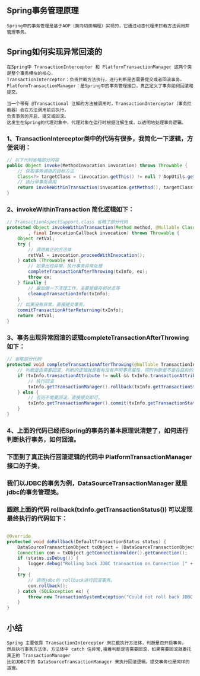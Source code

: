 ## Spring事务管理原理

    Spring中的事务管理是基于AOP（面向切面编程）实现的，它通过动态代理来拦截方法调用并管理事务。

## Spring如何实现异常回滚的

    在Spring中 TransactionInterceptor 和 PlatformTransactionManager 这两个类是整个事务模块的核心，
    TransactionInterceptor：负责拦截方法执行，进行判断是否需要提交或者回滚事务。
    PlatformTransactionManager：是Spring中的事务管理接口，真正定义了事务如何回滚和提交。

    当一个带有 @Transactional 注解的方法被调用时，TransactionInterceptor（事务拦截器）会在方法调用前后执行，
    负责事务的开启、提交或回滚。
    这发生在Spring的代理对象中，代理对象在运行时根据注解生成，以透明地处理事务逻辑。

### 1、TransactionInterceptor类中的代码有很多，我简化一下逻辑，方便说明：

```java
// 以下代码省略部分内容
public Object invoke(MethodInvocation invocation) throws Throwable {
	// 获取事务调用的目标方法
	Class<?> targetClass = (invocation.getThis() != null ? AopUtils.getTargetClass(invocation.getThis()) : null);
	// 执行带事务调用
	return invokeWithinTransaction(invocation.getMethod(), targetClass, invocation::proceed);
}
```

### 2、invokeWithinTransaction 简化逻辑如下：

```java
// TransactionAspectSupport.class 省略了部分代码
protected Object invokeWithinTransaction(Method method, @Nullable Class<?> targetClass
		, final InvocationCallback invocation) throws Throwable {
	Object retVal;
	try {
		// 调用真正的方法体
		retVal = invocation.proceedWithInvocation();
	} catch (Throwable ex) {
		// 如果出现异常，执行事务异常处理
		completeTransactionAfterThrowing(txInfo, ex);
		throw ex;
	} finally {
		// 最后做一下清理工作，主要是缓存和状态等
		cleanupTransactionInfo(txInfo);
	}
	// 如果没有异常，直接提交事务。
	commitTransactionAfterReturning(txInfo);
	return retVal;
}
```

### 3、事务出现异常回滚的逻辑completeTransactionAfterThrowing如下：

```java
// 省略部分代码
protected void completeTransactionAfterThrowing(@Nullable TransactionInfo txInfo, Throwable ex) {
	// 判断是否需要回滚，判断的逻辑就是看有没有声明事务属性，同时判断是不是在目前的这个异常中执行回滚。
	if (txInfo.transactionAttribute != null && txInfo.transactionAttribute.rollbackOn(ex)) {
		// 执行回滚
		txInfo.getTransactionManager().rollback(txInfo.getTransactionStatus());
	} else {
		// 否则不需要回滚，直接提交即可。
		txInfo.getTransactionManager().commit(txInfo.getTransactionStatus());
	}
}
```

### 4、上面的代码已经把Spring的事务的基本原理说清楚了，如何进行判断执行事务，如何回滚。

### 下面到了真正执行回滚逻辑的代码中 PlatformTransactionManager 接口的子类，

### 我们以JDBC的事务为例，DataSourceTransactionManager 就是jdbc的事务管理类。

### 跟踪上面的代码 rollback(txInfo.getTransactionStatus()) 可以发现最终执行的代码如下：

```java

@Override
protected void doRollback(DefaultTransactionStatus status) {
	DataSourceTransactionObject txObject = (DataSourceTransactionObject) status.getTransaction();
	Connection con = txObject.getConnectionHolder().getConnection();
	if (status.isDebug()) {
		logger.debug("Rolling back JDBC transaction on Connection [" + con + "]");
	}
	try {
		// 调用jdbc的 rollback进行回滚事务。
		con.rollback();
	} catch (SQLException ex) {
		throw new TransactionSystemException("Could not roll back JDBC transaction", ex);
	}
}
```

## 小结

    Spring 主要依靠 TransactionInterceptor 来拦截执行方法体，判断是否开启事务，
    然后执行事务方法体，方法体中 catch 住异常,接着判断是否需要回滚，如果需要回滚就委托真正的 TransactionManager
    比如JDBC中的 DataSourceTransactionManager 来执行回滚逻辑。提交事务也是同样的道理。
